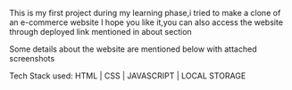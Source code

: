 This is my first project during my learning phase,i tried to make a clone of an e-commerce website I hope you like it,you can also access the website through deployed link mentioned in about section

Some details about the website are mentioned below with attached screenshots


Tech Stack used:  HTML | CSS  | JAVASCRIPT | LOCAL STORAGE


